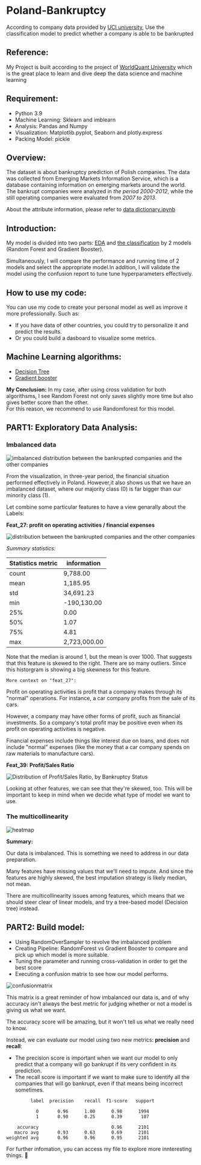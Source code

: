 # Poland-Bankruptcy
According to company data provided by [UCI university](https://archive.ics.uci.edu/ml/datasets/Polish+companies+bankruptcy+data), Use the classification model to predict whether a company is able to be bankrupted

## Reference:
My Project is built according to the project of [WorldQuant University](https://www.wqu.edu/programs/mscfe/?utm_source=Google&utm_medium=RSA&utm_campaign=SA&utm_term=BKW&utm_content=MScFE+US&gclid=CjwKCAjwitShBhA6EiwAq3RqAwtCSVWtPzQmw6PLHf_jWredw0dRew46J_zkxTPMhGpBeV3D9jcjMhoC0_QQAvD_BwE) which is the great place to learn and dive deep the data science and machine learning

## Requirement:
- Python 3.9
- Machine Learning: Sklearn and imblearn
- Analysis: Pandas and Numpy
- Visualization: Matplotlib.pyplot, Seaborn and plotly.express
- Packing Model: pickle

## Overview:
The dataset is about bankruptcy prediction of Polish companies. The data was collected from Emerging Markets Information Service, which is a database containing information on emerging markets around the world. The bankrupt companies were analyzed in *the period 2000-2012*, while the still operating companies were evaluated from *2007 to 2013*.

About the attribute information, please refer to [data dictionary.ipynb](https://github.com/Trihamhochoi/Poland-Bankruptcy/blob/main/data_dictionary.ipynb)
## Introduction:
My model is divided into two parts: [EDA](https://github.com/Trihamhochoi/Poland-Bankruptcy/blob/main/EDA.ipynb) and [the classification](https://github.com/Trihamhochoi/Poland-Bankruptcy/blob/main/Classification_Decision_tree.ipynb) by 2 models (Random Forest and Gradient Booster).

Simultaneously, I will compare the performance and running time of  2 models and select the appropriate model.In addition, I will validate the model using the confusion report to tune tune hyperparameters effectively.

## How to use my code:
You can use my code to create your personal model as well as improve it more professionally. Such as:
- If you have data of other countries, you could try to personalize it and predict the results.
- Or you could build a dasboard to visualize some metrics.

## Machine Learning algorithms:
- [Decision Tree](https://en.wikipedia.org/wiki/Decision_tree)
- [Gradient booster](https://en.wikipedia.org/wiki/Gradient_boosting)

**My Conclusion:** 
In my case, after using cross validation for both algorithsms, I see Random Forest not only saves slightly more time but also gives better score than the other.   
For this reason, we recommend to use Randomforest for this model.
 
## PART1: Exploratory Data Analysis:

### Imbalanced data
![imbalanced distribution between the bankrupted companies and the other companies](demo/Bankrupt_percent.PNG)

From the visualization, in three-year period, the financial situation performed effectively in Poland. However,it also shows us that we have an imbalanced dataset, where our majority class (0) is far bigger than our minority class (1).

Let combine some particular features to have a view genarally about the Labels:

**Feat_27: profit on operating activities / financial expenses**

![distribution between the bankrupted companies and the other companies](demo/boxplot_feat27.PNG)

_Summary statistics:_

| Statistics metric | information |
| ------------------| ----------- |
|count              |    9,788.00 |
|mean               |    1,185.95 |
|std                |   34,691.23 |
|min                | -190,130.00 |
|25%                |        0.00 |
|50%                |        1.07 |
|75%                |        4.81 |
|max                |2,723,000.00 |

Note that the median is around 1, but the mean is over 1000. That suggests that this feature is skewed to the right.
There are so many outliers. Since this historgram is showing a big skewness for this feature.

`More context on "feat_27":`

Profit on operating activities is profit that a company makes through its "normal" operations. For instance, a car company profits from the sale of its cars. 

However, a company may have other forms of profit, such as financial investments. So a company's total profit may be positive even when its profit on operating activities is negative.

Financial expenses include things like interest due on loans, and does not include "normal" expenses (like the money that a car company spends on raw materials to manufacture cars). 

**Feat_39: Profit/Sales Ratio**

![Distribution of Profit/Sales Ratio, by Bankruptcy Status](demo/boxplot_feat39.PNG)

Looking at other features, we can see that they're skewed, too. This will be important to keep in mind when we decide what type of model we want to use.

###  The multicollinearity

![heatmap](demo/heat_map.png)

**Summary:**

Our data is imbalanced. This is something we need to address in our data preparation.

Many features have missing values that we'll need to impute. And since the features are highly skewed, the best imputation strategy is likely median, not mean.

There are multicollinearity issues among features, which means that we should steer clear of linear models, and try a tree-based model (Decision tree) instead.

## PART2: Build model:
- Using RandomOverSampler to revolve the imbalanced problem
- Creating Pipeline: RandomForest vs Gradient Booster to compare and pick up which model is more suitable.
- Tuning the parameter and running cross-validation in order to get the best score 
- Executing a confusion matrix to see how our model performs.

![confusionmatrix](demo/cfm.png)

This matrix is a great reminder of how imbalanced our data is, and of why accuracy isn't always the best metric for judging whether or not a model is giving us what we want.

The accuracy score will be amazing, but it won't tell us what we really need to know.

Instead, we can evaluate our model using two new metrics: **precision** and **recall**:
- The precision score is important when we want our model to only predict that a company will go bankrupt if its very confident in its prediction.
- The recall score is important if we want to make sure to identify all the companies that will go bankrupt, even if that means being incorrect sometimes.

```
         label  precision    recall  f1-score   support

           0       0.96      1.00      0.98      1994
           1       0.90      0.25      0.39       107

    accuracy                           0.96      2101
   macro avg       0.93      0.63      0.69      2101
weighted avg       0.96      0.96      0.95      2101
```

For further infomation, you can access my file to explore more innteresting things. :smiling_face_with_three_hearts:
